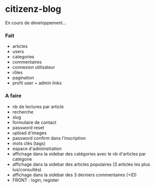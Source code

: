 # citizenz-blog
En cours de développement...

### Fait
- articles
- users
- categories
- commentaires
- connexion utilisateur
- rôles
- pagination
- profil user + admin links

### A faire
- nb de lectures par article
- recherche
- slug
- formulaire de contact
- password reset
- upload d'images
- password confirm dans l'inscription
- mots clés (tags)
- espace d'administration
- affichage dans la sidebar des catégories avec le nb d'articles par catégorie
- affichage dans la sidebar des articles populaires (3 articles les plus lus/consultés)
- affichage dans la sidebar des 3 derniers commentaires (+ID)
- FRONT : login, register